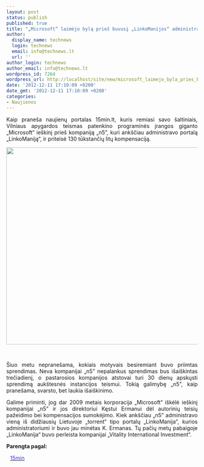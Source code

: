 ```yaml
---
layout: post
status: publish
published: true
title: "„Microsoft“ laimėjo bylą prieš buvusį „LinkoManijos“ administratorių"
author:
  display_name: technews
  login: technews
  email: info@technews.lt
  url: ''
author_login: technews
author_email: info@technews.lt
wordpress_id: 7264
wordpress_url: http://localhost/site/new/microsoft_laimejo_byla_pries_buvusi_linkomanijos_administratoriu/
date: '2012-12-11 17:10:09 +0200'
date_gmt: '2012-12-11 17:10:09 +0200'
categories:
- Naujienos
---
```

<p style="text-align:justify">Kaip praneša naujienų portalas 15min.lt, kuris remiasi savo šaltiniais, Vilniaus apygardos teismas patenkino programinės įrangos giganto „Microsoft“ ieškinį prieš kompaniją „n5”, kuri ankščiau administravo portalą „LinkoManiją“, ir priteisė 130 tūkstančių litų kompensaciją.</p>
<p style="text-align:center"> <a target="blank" href="http://www.technologijos.lt/upload/image/n/technologijos/it/S-30011/919-pirated-_article.jpg"><img alt="" src="http://www.technologijos.lt/upload/image/n/technologijos/it/S-30011/1-919-pirated-_article.jpg" style="width: 520px;" /></a></p>
<div style="text-align:center"> <strong></strong><br/><em></em></div>
<div style="text-align:justify"><!--[if gte mso 9]><![endif]--><!--[if gte mso 9]><xml></p>
<p>  Normal<br />
  0</p>
<p>  false<br />
  false<br />
  false</p>
<p>  EN-US<br />
  X-NONE<br />
  X-NONE</p>
<p></xml><![endif]--><!--[if gte mso 9]><![endif]--><!--[if gte mso 10]></p>
<style>
 /* Style Definitions */<br />
 table.MsoNormalTable<br />
	{mso-style-name:"Table Normal";<br />
	mso-style-parent:"";<br />
	line-height:115%;<br />
	font-size:11.0pt;"Calibri","sans-serif";<br />
	mso-fareast-"Times New Roman";<br />
	mso-bidi-"Times New Roman";}<br />
</style>
<p><![endif]--></p>
<p><span>Šiuo metu nepranešama, kokiais motyvais besiremiant buvo priimtas sprendimas. Neva kompanijai &bdquo;n5&rdquo; nepalankus sprendimas bus išaiškintas trečiadienį, o pastarosios kompanijos atstovai turi 30 dienų apskųsti sprendimą aukštesnės instancijos teismui. Tokią galimybę &bdquo;n5&rdquo;, kaip pranešama, svarsto, bet laukia išaiškinimo.<br /></span></p>
<p><span>Galime priminti, jog dar 2009 metais korporacija &bdquo;Microsoft&ldquo; iškėlė ieškinį kompanijai &bdquo;n5&rdquo; ir jos direktoriui Kęstui Ermanui dėl autorinių teisių pažeidimo bei kompensacijos sumokėjimo. Kiek ankščiau &bdquo;n5&rdquo; administravo vieną iš didžiausių Lietuvoje &bdquo;torrent&ldquo; tipo portalų &bdquo;LinkoManija&ldquo;, kurios administratoriumi ir buvo jau minėtas K. Ermanas. Tų pačių metų pabaigoje &bdquo;LinkoManija&ldquo; buvo perleista kompanijai &bdquo;Vitality International Investment&ldquo;.</span></p>
</div>
<p><strong>Parengta pagal:</strong></p>
<p style="margin:0px 0px 0px 10px"><a target="blank" href="http://www.15min.lt/mokslasit/straipsnis/verslas/microsoft-laimejo-byla-pries-buvusi-linkomanijos-administratoriu-ir-prisiteise-130-tukst-lt-kompensacija-649-287373"><span style="color:#2E2EFE">15min</span></a></p>
